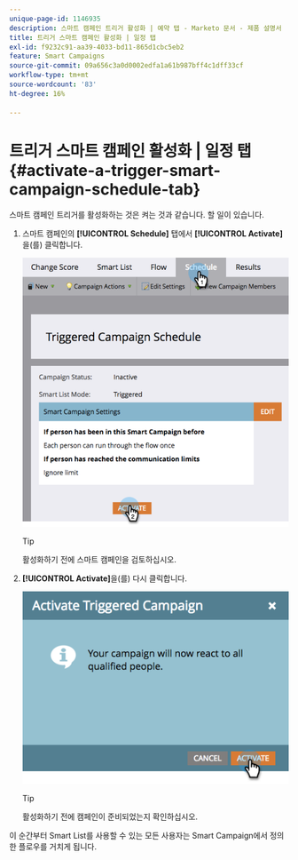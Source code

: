 ```yaml
---
unique-page-id: 1146935
description: 스마트 캠페인 트리거 활성화 | 예약 탭 - Marketo 문서 - 제품 설명서
title: 트리거 스마트 캠페인 활성화 | 일정 탭
exl-id: f9232c91-aa39-4033-bd11-865d1cbc5eb2
feature: Smart Campaigns
source-git-commit: 09a656c3a0d0002edfa1a61b987bff4c1dff33cf
workflow-type: tm+mt
source-wordcount: '83'
ht-degree: 16%

---
```


# 트리거 스마트 캠페인 활성화 | 일정 탭 {#activate-a-trigger-smart-campaign-schedule-tab}

스마트 캠페인 트리거를 활성화하는 것은 켜는 것과 같습니다. 할 일이 있습니다.

1. 스마트 캠페인의 **[!UICONTROL Schedule]** 탭에서 **[!UICONTROL Activate]**&#x200B;을(를) 클릭합니다.

   ![](assets/activate-a-trigger-smart-campaign-schedule-tab-1.png)

   >[!TIP]
   >
   >활성화하기 전에 스마트 캠페인을 검토하십시오.

1. **[!UICONTROL Activate]**&#x200B;을(를) 다시 클릭합니다.

   ![](assets/activate-a-trigger-smart-campaign-schedule-tab-2.png)

   >[!TIP]
   >
   >활성화하기 전에 캠페인이 준비되었는지 확인하십시오.

이 순간부터 Smart List를 사용할 수 있는 모든 사용자는 Smart Campaign에서 정의한 플로우를 거치게 됩니다.
